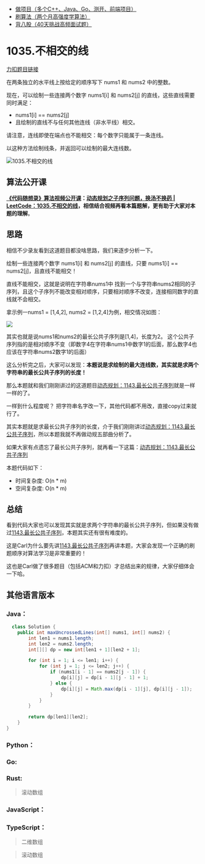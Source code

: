 * [做项目（多个C++、Java、Go、测开、前端项目）](https://www.programmercarl.com/other/kstar.html)
* [刷算法（两个月高强度学算法）](https://www.programmercarl.com/xunlian/xunlianying.html)
* [背八股（40天挑战高频面试题）](https://www.programmercarl.com/xunlian/bagu.html)

# 1035.不相交的线

[力扣题目链接](https://leetcode.cn/problems/uncrossed-lines/)

在两条独立的水平线上按给定的顺序写下 nums1 和 nums2 中的整数。

现在，可以绘制一些连接两个数字 nums1[i] 和 nums2[j] 的直线，这些直线需要同时满足：

* nums1[i] == nums2[j]
* 且绘制的直线不与任何其他连线（非水平线）相交。

请注意，连线即使在端点也不能相交：每个数字只能属于一条连线。

以这种方法绘制线条，并返回可以绘制的最大连线数。

![1035.不相交的线](https://file1.kamacoder.com/i/algo/2021032116363533.png)

## 算法公开课

**[《代码随想录》算法视频公开课](https://programmercarl.com/other/gongkaike.html)：[动态规划之子序列问题，换汤不换药 | LeetCode：1035.不相交的线](https://www.bilibili.com/video/BV1h84y1x7MP)，相信结合视频再看本篇题解，更有助于大家对本题的理解**。

## 思路

相信不少录友看到这道题目都没啥思路，我们来逐步分析一下。

绘制一些连接两个数字 nums1[i] 和 nums2[j] 的直线，只要 nums1[i] == nums2[j]，且直线不能相交！

直线不能相交，这就是说明在字符串nums1中 找到一个与字符串nums2相同的子序列，且这个子序列不能改变相对顺序，只要相对顺序不改变，连接相同数字的直线就不会相交。

拿示例一nums1 = [1,4,2], nums2 = [1,2,4]为例，相交情况如图：

![](https://file1.kamacoder.com/i/algo/20210914145158.png)

其实也就是说nums1和nums2的最长公共子序列是[1,4]，长度为2。 这个公共子序列指的是相对顺序不变（即数字4在字符串nums1中数字1的后面，那么数字4也应该在字符串nums2数字1的后面）

这么分析完之后，大家可以发现：**本题说是求绘制的最大连线数，其实就是求两个字符串的最长公共子序列的长度！**

那么本题就和我们刚刚讲过的这道题目[动态规划：1143.最长公共子序列](https://programmercarl.com/1143.最长公共子序列.html)就是一样一样的了。

一样到什么程度呢？ 把字符串名字改一下，其他代码都不用改，直接copy过来就行了。

其实本题就是求最长公共子序列的长度，介于我们刚刚讲过[动态规划：1143.最长公共子序列](https://programmercarl.com/1143.最长公共子序列.html)，所以本题我就不再做动规五部曲分析了。

如果大家有点遗忘了最长公共子序列，就再看一下这篇：[动态规划：1143.最长公共子序列](https://programmercarl.com/1143.最长公共子序列.html)

本题代码如下：

* 时间复杂度: O(n * m)
* 空间复杂度: O(n * m)

## 总结

看到代码大家也可以发现其实就是求两个字符串的最长公共子序列，但如果没有做过[1143.最长公共子序列](https://programmercarl.com/1143.最长公共子序列.html)，本题其实还有很有难度的。

这是Carl为什么要先讲[1143.最长公共子序列](https://programmercarl.com/1143.最长公共子序列.html)再讲本题，大家会发现一个正确的刷题顺序对算法学习是非常重要的！

这也是Carl做了很多题目（包括ACM和力扣）才总结出来的规律，大家仔细体会一下哈。

## 其他语言版本

### Java：

```java
  class Solution {
    public int maxUncrossedLines(int[] nums1, int[] nums2) {
        int len1 = nums1.length;
        int len2 = nums2.length;
        int[][] dp = new int[len1 + 1][len2 + 1];

        for (int i = 1; i <= len1; i++) {
            for (int j = 1; j <= len2; j++) {
                if (nums1[i - 1] == nums2[j - 1]) {
                    dp[i][j] = dp[i - 1][j - 1] + 1;
                } else {
                    dp[i][j] = Math.max(dp[i - 1][j], dp[i][j - 1]);
                }
            }
        }

        return dp[len1][len2];
    }
}
```

### Python：

### Go:

### Rust:

> 滚动数组

### JavaScript：

### TypeScript：

> 二维数组

> 滚动数组

